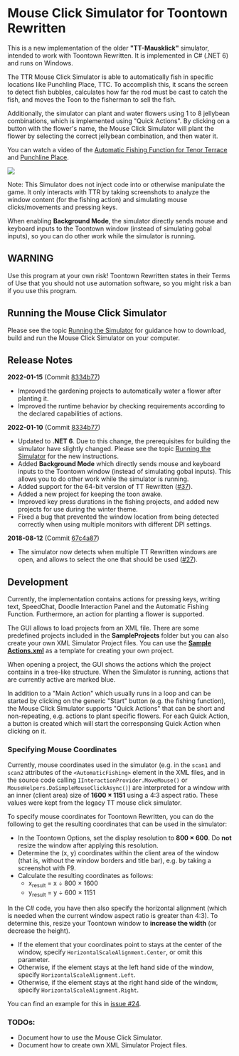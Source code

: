 ﻿# Mouse Click Simulator for Toontown Rewritten

This is a new implementation of the older **"TT-Mausklick"** simulator, intended to work with Toontown Rewritten. It is implemented
in C# (.NET 6) and runs on Windows.

The TTR Mouse Click Simulator is able to automatically fish in specific locations like Punchling Place, TTC. To accomplish this, it scans the
screen to detect fish bubbles, calculates how far the rod must be cast to catch the fish, and moves the Toon to the fisherman to sell the fish.

Additionally, the simulator can plant and water flowers using 1 to 8 jellybean combinations, which is implemented using "Quick Actions".
By clicking on a button with the flower's name, the Mouse Click Simulator will plant the flower by selecting the correct jellybean combination, and then water it.

You can watch a video of the <a href="https://www.youtube.com/watch?v=uq7VaJkO6-k" target="_blank">Automatic Fishing Function for Tenor Terrace</a>
and <a href="https://www.youtube.com/watch?v=dS-gBcvsjz4" target="_blank">Punchline Place</a>.

![](https://user-images.githubusercontent.com/13289184/148388183-a2010232-dec5-4d50-9893-0d9994b6ac17.png)

Note: This Simulator does not inject code into or otherwise manipulate the game. It only interacts with TTR by taking screenshots to analyze the window content
(for the fishing action) and simulating mouse clicks/movements and pressing keys.

When enabling **Background Mode**, the simulator directly sends mouse and keyboard inputs to the Toontown window (instead of simulating gobal inputs),
so you can do other work while the simulator is running.

## WARNING
Use this program at your own risk!
Toontown Rewritten states in their Terms of Use that you should not use automation software, so you might risk a ban if you use this program.

## Running the Mouse Click Simulator

Please see the topic [Running the Simulator](https://github.com/kpreisser/MouseClickSimulator/wiki/Running-the-Simulator) for guidance how to download,
build and run the Mouse Click Simulator on your computer.

## Release Notes

**2022-01-15** (Commit [8334b77](https://github.com/kpreisser/MouseClickSimulator/commit/834a4ca019d7f393c7bf124433c391e7f1d63ebd))

- Improved the gardening projects to automatically water a flower after planting it.
- Improved the runtime behavior by checking requirements according to the declared capabilities of actions.

**2022-01-10** (Commit [8334b77](https://github.com/kpreisser/MouseClickSimulator/commit/bcec1855a60b4a2919545046691c655c31b0cc8c))

- Updated to **.NET 6**.
  Due to this change, the prerequisites for building the simulator have slightly changed. Please see the topic 
  [Running the Simulator](https://github.com/kpreisser/MouseClickSimulator/wiki/Running-the-Simulator) for the new instructions.
- Added **Background Mode** which directly sends mouse and keyboard inputs to the Toontown window (instead of simulating gobal inputs).
  This allows you to do other work while the simulator is running.
- Added support for the 64-bit version of TT Rewritten ([#37](https://github.com/kpreisser/MouseClickSimulator/issues/37)).
- Added a new project for keeping the toon awake.
- Improved key press durations in the fishing projects, and added new projects for use during the winter theme.
- Fixed a bug that prevented the window location from being detected correctly when using multiple monitors with different DPI settings.

**2018-08-12** (Commit [67c4a87](https://github.com/kpreisser/MouseClickSimulator/commit/67c4a87c1db7fd906f3dfc88aa6cc26c51dc6d4f))

- The simulator now detects when multiple TT Rewritten windows are open, and allows to select the one that should be used
  ([#27](https://github.com/kpreisser/MouseClickSimulator/issues/27)).

## Development

Currently, the implementation contains actions for pressing keys, writing text, SpeedChat, Doodle Interaction Panel and the Automatic Fishing
Function. Furthermore, an action for planting a flower is supported.

The GUI allows to load projects from an XML file. There are some predefined projects included in the **SampleProjects** folder but you can also
create your own XML Simulator Project files. You can use the 
[**Sample Actions.xml**](https://github.com/kpreisser/MouseClickSimulator/blob/master/TTMouseclickSimulator/SampleProjects/Sample%20Actions.xml) as a
template for creating your own project.

When opening a project, the GUI shows the actions which the project contains in a tree-like structure. When the Simulator is running, actions that are 
currently active are marked blue.

In addition to a "Main Action" which usually runs in a loop and can be started by clicking on the generic "Start" button (e.g. the fishing function),
the Mouse Click Simulator supports "Quick Actions" that can be short and non-repeating, e.g. actions to plant specific flowers. For each Quick Action,
a button is created which will start the corresponsing Quick Action when clicking on it.

### Specifying Mouse Coordinates

Currently, mouse coordinates used in the simulator (e.g. in the `scan1` and `scan2` attributes of the `<AutomaticFishing>` element
in the XML files, and in the source code calling `IInteractionProvider.MoveMouse()` or `MouseHelpers.DoSimpleMouseClickAsync()`) are
interpreted for a window with an inner (client area) size of **1600 × 1151** using a 4:3 aspect ratio. These values were kept from the
legacy TT mouse click simulator.

To specify mouse coordinates for Toontown Rewritten, you can do the following to get the resulting coordinates that can be used in the simulator:
- In the Toontown Options, set the display resolution to **800 × 600**. Do **not** resize the window after applying this resolution.
- Determine the (x, y) coordinates within the client area of the window (that is, without the window borders and title bar), e.g. by
  taking a screenshot with F9.
- Calculate the resulting coordinates as follows:
  - x<sub>result</sub> = x ÷ 800 × 1600
  - y<sub>result</sub> = y ÷ 600 × 1151

In the C# code, you have then also specify the horizontal alignment (which is needed when the current window aspect ratio is greater than 4:3).
To determine this, resize your Toontown window to **increase the width** (or decrease the height).
- If the element that your coordinates point to stays at the center of the window, specify `HorizontalScaleAlignment.Center`, or omit this parameter.
- Otherwise, if the element stays at the left hand side of the window, specify `HorizontalScaleAlignment.Left`.
- Otherwise, if the element stays at the right hand side of the window, specify `HorizontalScaleAlignment.Right`.

You can find an example for this in [issue #24](https://github.com/kpreisser/MouseClickSimulator/issues/24#issuecomment-306059882).

### TODOs:
- Document how to use the Mouse Click Simulator.
- Document how to create own XML Simulator Project files.
